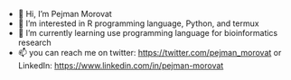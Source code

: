 - 👋 Hi, I’m Pejman Morovat
- 👀 I’m interested in R programming language, Python, and termux 
- 🌱 I’m currently learning use programming language for bioinformatics research 
- 📫 you can reach me on twitter: https://twitter.com/pejman_morovat or LinkedIn: https://www.linkedin.com/in/pejman-morovat

<!---
pejmanmorovat/pejmanmorovat is a ✨ special ✨ repository because its `README.md` (this file) appears on your GitHub profile.
You can click the Preview link to take a look at your changes.
--->
